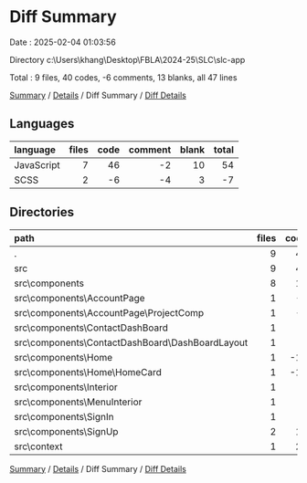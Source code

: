 # Diff Summary

Date : 2025-02-04 01:03:56

Directory c:\\Users\\khang\\Desktop\\FBLA\\2024-25\\SLC\\slc-app

Total : 9 files,  40 codes, -6 comments, 13 blanks, all 47 lines

[Summary](results.md) / [Details](details.md) / Diff Summary / [Diff Details](diff-details.md)

## Languages
| language | files | code | comment | blank | total |
| :--- | ---: | ---: | ---: | ---: | ---: |
| JavaScript | 7 | 46 | -2 | 10 | 54 |
| SCSS | 2 | -6 | -4 | 3 | -7 |

## Directories
| path | files | code | comment | blank | total |
| :--- | ---: | ---: | ---: | ---: | ---: |
| . | 9 | 40 | -6 | 13 | 47 |
| src | 9 | 40 | -6 | 13 | 47 |
| src\\components | 8 | 12 | -3 | 9 | 18 |
| src\\components\\AccountPage | 1 | -1 | 0 | 2 | 1 |
| src\\components\\AccountPage\\ProjectComp | 1 | -1 | 0 | 2 | 1 |
| src\\components\\ContactDashBoard | 1 | 0 | 1 | 1 | 2 |
| src\\components\\ContactDashBoard\\DashBoardLayout | 1 | 0 | 1 | 1 | 2 |
| src\\components\\Home | 1 | -12 | -4 | -2 | -18 |
| src\\components\\Home\\HomeCard | 1 | -12 | -4 | -2 | -18 |
| src\\components\\Interior | 1 | 6 | 0 | 2 | 8 |
| src\\components\\MenuInterior | 1 | 5 | 0 | 0 | 5 |
| src\\components\\SignIn | 1 | 4 | 0 | 2 | 6 |
| src\\components\\SignUp | 2 | 10 | 0 | 4 | 14 |
| src\\context | 1 | 28 | -3 | 4 | 29 |

[Summary](results.md) / [Details](details.md) / Diff Summary / [Diff Details](diff-details.md)